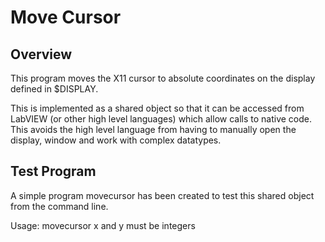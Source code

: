 # Move Cursor

## Overview

This program moves the X11 cursor to absolute coordinates on the display defined
in $DISPLAY.

This is implemented as a shared object so that it can be accessed from LabVIEW
(or other high level languages) which allow calls to native code. This avoids the high level language from having to manually open the display, window and work
with complex datatypes.

## Test Program

A simple program movecursor has been created to test this shared object from the
command line.

Usage: movecursor
x and y must be integers

